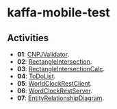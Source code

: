 # kaffa-mobile-test

## Activities

- **01**: [CNPJValidator](https://github.com/ulaecio/kaffa-mobile-test/tree/main/CNPJValidator).
- **02**: [RectangleIntersection](https://github.com/ulaecio/kaffa-mobile-test/tree/main/RectangleIntersection).
- **03**: [RectangleIntersectionCalc](https://github.com/ulaecio/kaffa-mobile-test/tree/main/RectangleIntersectionCalc).
- **04**: [ToDoList](https://github.com/ulaecio/kaffa-mobile-test/tree/main/ToDoList).
- **05**: [WorldClockRestClient](https://github.com/ulaecio/kaffa-mobile-test/tree/main/WorldClockRestClient).
- **06**: [WordClockRestServer](https://github.com/ulaecio/kaffa-mobile-test/tree/main/WordClockRestServer).
- **07**: [EntityRelationshipDiagram](https://github.com/ulaecio/kaffa-mobile-test/tree/main/EntityRelationshipDiagram).
